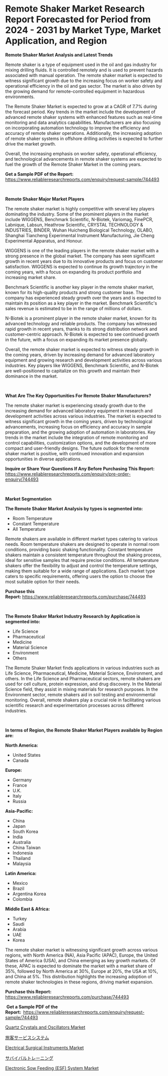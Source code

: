 <p><h1>Remote Shaker Market Research Report Forecasted for Period from 2024 -  2031 by Market Type, Market Application, and Region</h1></p><p><strong>Remote Shaker Market Analysis and Latest Trends</strong></p>
<p><p>Remote shaker is a type of equipment used in the oil and gas industry for mixing drilling fluids. It is controlled remotely and is used to prevent hazards associated with manual operation. The remote shaker market is expected to witness significant growth due to the increasing focus on worker safety and operational efficiency in the oil and gas sector. The market is also driven by the growing demand for remote-controlled equipment in hazardous environments.</p><p>The Remote Shaker Market is expected to grow at a CAGR of 7.7% during the forecast period. Key trends in the market include the development of advanced remote shaker systems with enhanced features such as real-time monitoring and data analytics capabilities. Manufacturers are also focusing on incorporating automation technology to improve the efficiency and accuracy of remote shaker operations. Additionally, the increasing adoption of remote shaker systems in offshore drilling activities is expected to further drive the market growth.</p><p>Overall, the increasing emphasis on worker safety, operational efficiency, and technological advancements in remote shaker systems are expected to fuel the growth of the Remote Shaker Market in the coming years.</p></p>
<p><strong>Get a Sample PDF of the Report:&nbsp;</strong> <a href="https://www.reliableresearchreports.com/enquiry/request-sample/744493">https://www.reliableresearchreports.com/enquiry/request-sample/744493</a></p>
<p>&nbsp;</p>
<p><strong>Remote Shaker Major Market Players</strong></p>
<p><p>The remote shaker market is highly competitive with several key players dominating the industry. Some of the prominent players in the market include WIGGENS, Benchmark Scientific, N-Biotek, Variomag, FinePCR, Labnique, Labsun, Heathrow Scientific, CRYSTAL TECHNOLOGY & INDUSTRIES, BINDER, Wuhan Huicheng Biological Technology, OLABO, Shanghai Tiancheng Experimental Instrument Manufacturing, Jie Cheng Experimental Apparatus, and Honour.</p><p>WIGGENS is one of the leading players in the remote shaker market with a strong presence in the global market. The company has seen significant growth in recent years due to its innovative products and focus on customer satisfaction. WIGGENS is expected to continue its growth trajectory in the coming years, with a focus on expanding its product portfolio and increasing market share.</p><p>Benchmark Scientific is another key player in the remote shaker market, known for its high-quality products and strong customer base. The company has experienced steady growth over the years and is expected to maintain its position as a key player in the market. Benchmark Scientific's sales revenue is estimated to be in the range of millions of dollars.</p><p>N-Biotek is a prominent player in the remote shaker market, known for its advanced technology and reliable products. The company has witnessed rapid growth in recent years, thanks to its strong distribution network and customer-centric approach. N-Biotek is expected to see continued growth in the future, with a focus on expanding its market presence globally.</p><p>Overall, the remote shaker market is expected to witness steady growth in the coming years, driven by increasing demand for advanced laboratory equipment and growing research and development activities across various industries. Key players like WIGGENS, Benchmark Scientific, and N-Biotek are well-positioned to capitalize on this growth and maintain their dominance in the market.</p></p>
<p>&nbsp;</p>
<p><strong>What Are The Key Opportunities For Remote Shaker Manufacturers?</strong></p>
<p><p>The remote shaker market is experiencing steady growth due to the increasing demand for advanced laboratory equipment in research and development activities across various industries. The market is expected to witness significant growth in the coming years, driven by technological advancements, increasing focus on efficiency and accuracy in sample preparation, and the growing adoption of automation in laboratories. Key trends in the market include the integration of remote monitoring and control capabilities, customization options, and the development of more compact and user-friendly designs. The future outlook for the remote shaker market is positive, with continued innovation and expansion opportunities in diverse applications.</p></p>
<p><strong>Inquire or Share Your Questions If Any Before Purchasing This Report:</strong> <a href="https://www.reliableresearchreports.com/enquiry/pre-order-enquiry/744493">https://www.reliableresearchreports.com/enquiry/pre-order-enquiry/744493</a></p>
<p>&nbsp;</p>
<p><strong>Market Segmentation</strong></p>
<p><strong>The Remote Shaker Market Analysis by types is segmented into:</strong></p>
<p><ul><li>Room Temperature</li><li>Constant Temperature</li><li>All Temperature</li></ul></p>
<p><p>Remote shakers are available in different market types catering to various needs. Room temperature shakers are designed to operate in normal room conditions, providing basic shaking functionality. Constant temperature shakers maintain a consistent temperature throughout the shaking process, ideal for sensitive samples that require precise conditions. All temperature shakers offer the flexibility to adjust and control the temperature settings, making them suitable for a wide range of applications. Each market type caters to specific requirements, offering users the option to choose the most suitable option for their needs.</p></p>
<p><strong>Purchase this Report:&nbsp;</strong><a href="https://www.reliableresearchreports.com/purchase/744493">https://www.reliableresearchreports.com/purchase/744493</a></p>
<p>&nbsp;</p>
<p><strong>The Remote Shaker Market Industry Research by Application is segmented into:</strong></p>
<p><ul><li>Life Science</li><li>Pharmaceutical</li><li>Medicine</li><li>Material Science</li><li>Environment</li><li>Others</li></ul></p>
<p><p>The Remote Shaker Market finds applications in various industries such as Life Science, Pharmaceutical, Medicine, Material Science, Environment, and others. In the Life Science and Pharmaceutical sectors, remote shakers are used for cell culture, protein expression, and drug discovery. In the Material Science field, they assist in mixing materials for research purposes. In the Environment sector, remote shakers aid in soil testing and environmental monitoring. Overall, remote shakers play a crucial role in facilitating various scientific research and experimentation processes across different industries.</p></p>
<p>&nbsp;</p>
<p><strong>In terms of Region, the Remote Shaker Market Players available by Region are:</strong></p>
<p>
    <p> <strong> North America: </strong>
        <ul>
            <li>United States</li>
            <li>Canada</li>
        </ul>
        </p> 
    <p> <strong> Europe: </strong>
        <ul>
            <li>Germany</li>
            <li>France</li>
            <li>U.K.</li>
            <li>Italy</li>
            <li>Russia</li>
        </ul>
        </p> 
    <p> <strong> Asia-Pacific: </strong>
        <ul>
            <li>China</li>
            <li>Japan</li>
            <li>South Korea</li>
            <li>India</li>
            <li>Australia</li>
            <li>China Taiwan</li>
            <li>Indonesia</li>
            <li>Thailand</li>
            <li>Malaysia</li>
        </ul>
        </p> 
    <p> <strong> Latin America: </strong>
        <ul>
            <li>Mexico</li>
            <li>Brazil</li>
            <li>Argentina Korea</li>
            <li>Colombia</li>
        </ul>
        </p> 
    <p> <strong> Middle East & Africa: </strong>
        <ul>
            <li>Turkey</li>
            <li>Saudi</li>
            <li>Arabia</li>
            <li>UAE</li>
            <li>Korea</li>
        </ul>
    </p>
    </p>
<p><p>The remote shaker market is witnessing significant growth across various regions, with North America (NA), Asia Pacific (APAC), Europe, the United States of America (USA), and China emerging as key growth markets. Of these, APAC is expected to dominate the market with a market share of 35%, followed by North America at 30%, Europe at 20%, the USA at 10%, and China at 5%. This distribution highlights the increasing adoption of remote shaker technologies in these regions, driving market expansion.</p></p>
<p><strong>Purchase this Report: </strong><a href="https://www.reliableresearchreports.com/purchase/744493">https://www.reliableresearchreports.com/purchase/744493</a></p>
<p>&nbsp;<strong>Get a Sample PDF of the Report:&nbsp;&nbsp;</strong><a href="https://www.reliableresearchreports.com/enquiry/request-sample/744493">https://www.reliableresearchreports.com/enquiry/request-sample/744493</a></p>
<p><strong></strong></p>
<p><p><a href="https://view.publitas.com/reportprime-1/quartz-crystals-and-oscillators-market-dynamics-2024-2031-also-about-its-market-trends-projections-and-opportunities/">Quartz Crystals and Oscillators Market</a></p><p><a href="https://medium.com/@chandlermcclure1949/%E4%B9%97%E5%AE%A2%E3%82%B5%E3%83%BC%E3%83%93%E3%82%B9%E3%82%B7%E3%82%B9%E3%83%86%E3%83%A0%E5%B8%82%E5%A0%B4%E5%88%86%E6%9E%90-%E3%81%9D%E3%81%AEcagr-%E5%B8%82%E5%A0%B4%E3%82%BB%E3%82%B0%E3%83%A1%E3%83%B3%E3%83%86%E3%83%BC%E3%82%B7%E3%83%A7%E3%83%B3-%E3%81%8A%E3%82%88%E3%81%B3%E3%82%B0%E3%83%AD%E3%83%BC%E3%83%90%E3%83%AB%E7%94%A3%E6%A5%AD%E6%A6%82%E8%A6%B3-c14b30eb5dbd">旅客サービスシステム</a></p><p><a href="https://issuu.com/reportprime-2/docs/electrical-surgical-instruments-market-size-2030.p">Electrical Surgical Instruments Market</a></p><p><a href="https://medium.com/@adellaprice2023/%E3%82%B5%E3%83%90%E3%82%A4%E3%83%90%E3%83%AB%E3%83%88%E3%83%AC%E3%83%BC%E3%83%8B%E3%83%B3%E3%82%B0%E5%B8%82%E5%A0%B4%E3%81%AE%E5%B1%95%E6%9C%9B-%E7%94%A3%E6%A5%AD%E6%A6%82%E6%B3%81%E3%81%A8%E4%BA%88%E6%B8%AC-2024%E5%B9%B4%E3%81%8B%E3%82%892031%E5%B9%B4%E3%81%BE%E3%81%A7-f63f826a8ce3">サバイバルトレーニング</a></p><p><a href="https://github.com/sonuprakash1/Market-Research-Report-List-1/blob/main/electronic-sow-feeding-esf-system-market.md">Electronic Sow Feeding (ESF) System Market</a></p></p>